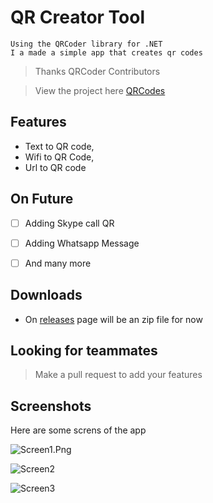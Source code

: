 ﻿# QR Creator Tool
	Using the QRCoder library for .NET
	I a made a simple app that creates qr codes
 	

> Thanks QRCoder Contributors

>View the project here
[QRCodes](https://github.com/codebude/QRCoder)

## Features 
- 	 Text to QR code,
- 	 Wifi to QR Code,
- 	 Url to QR code

## On Future 

- [ ] 	 Adding Skype call QR
- [ ] 	 Adding Whatsapp Message 
- [ ] 	 And many more


## Downloads 
- On [releases](https://github.com/BloddyRose/QRCreator/releases)  page will be an zip file for now 

## Looking for teammates 
> 	Make a pull request to add your features

## Screenshots

Here are some screns of the app 

![Screen1.Png](../../../Pictures/Screen1.png.PNG)

![Screen2](../../../Pictures/Screen2.PNG)

![Screen3](../../../Pictures/Screen3.PNG)